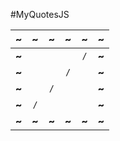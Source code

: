 #MyQuotesJS

|~|~|~|~|~|~|
|:---:|:---:|:---:|:---:|:---:|:---:|
|**~**|` `|` `|` `|`/`|**~**|
|**~**|` `|` `|`/`|` `|**~**|
|**~**|` `|`/`|` `|` `|**~**|
|**~**|`/`|` `|` `|` `|**~**|
|**~**|**~**|**~**|**~**|**~**|**~**|